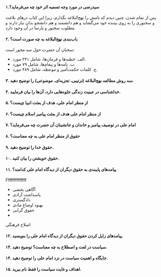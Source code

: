#### ۱.سیدرضی در مورد وجه تسمیه اثر خود چه می‌فرماید؟

پس از تمام شدن، چنین دیدم که نامش را نهج‌البلاغه بگذارم، زیرا این کتاب درهای بلاغت و سخنوری را به روی بیننده خود می‌گشاید و هم دانشمند و هم دانشجو بدان نیاز دارند و مطلوب سخنور و پارسا در آن وجود دارد.

#### ۲. باب‌بندی نهج‌البلاغه به چه صورت است؟

سخنان آن حضرت حول سه محور است:

* الف. خطبه‌ها و فرمان‌ها، شامل ۲۴۱ مورد.
* ب. نامه‌ها و پیغام‌ها، شامل ۷۹ مورد.
* ج. کلمات حکمت‌آمیز و موعظه، شامل ۴۸۹ مورد.

#### ۳. سه روش مطالعه نهج‌البلاغه (ترتیبی، تجزیه‌ای، موضوعی) را توضیح دهید.


#### ۴. خداشناسی در عینیت زندگی جلوه‌هایی دارد، آن‌ها را بیان فرمایید.


#### ۵. از منظر امام علی، هدف از بعثت انبیا چیست؟


#### ۶. از منظر امام علی هدف از بعثت پیامبر اسلام چیست؟


#### ۷. امام علی در توصیف پیامبر و خاندان و جانشینان آن حضرت چه می‌فرماید؟


#### ۸. حقوق از منظر امام علی به چه معناست؟


#### ۹. حقوق خدا را توضیح دهید.


#### ۱۰. حقوق خویشتن را بیان کنید.


#### ۱۱. پیامدهای پایبندی به حقوق دیگران از دیدگاه امام علی کدامند؟
Ffffffffffffff
* آگاهی بخشی
* پاسداشت آزادی
* دادگستری
* بهبود اوضاع مادی
* حقوق گرایی
* 
اصلاح فرهنگی
#### ۱۲. پیامدهای زایل کردن حقوق دیگران از دیدگاه امام علی را بنویسید.


#### ۱۳. سیاست در لغت و اصطلاح به چه معناست؟ توضیح دهید.


#### ۱۴. جایگاه و اهمیت سیاست در نزد امام علی را توضیح دهید.


#### ۱۵. اهداف و غایت سیاست را فقط نام ببرید.
